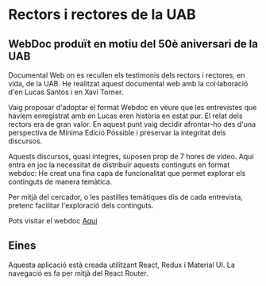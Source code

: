 # Rectors i rectores de la UAB
## WebDoc produït en motiu del 50è aniversari de la UAB

Documental Web on es recullen els testimonis dels rectors i rectores, en vida, de la UAB. He realitzat aquest documental web amb la col·laboració d'en Lucas Santos i en Xavi Torner.

Vaig proposar d'adoptar el format Webdoc en veure que les entrevistes que havíem enregistrat amb en Lucas eren història en estat pur. El relat dels rectors era de gran valor. En aquest punt vaig decidir afrontar-ho des d'una perspectiva de Mínima Edició Possible i preservar la integritat dels discursos.

Aquests discursos, quasi íntegres, suposen prop de 7 hores de vídeo. Aquí entra en joc la necessitat de distribuïr aquests continguts en format webdoc: He creat una fina capa de funcionalitat que permet explorar els continguts de manera temàtica.

Per mitjà del cercador, o les pastilles temàtiques dis de cada entrevista, pretenc facilitar l'exploració dels continguts.

Pots visitar el webdoc [Aquí](https://uab.cat/rectorsirectores)

## Eines

Aquesta aplicació està creada utilitzant React, Redux i Material UI. La navegació es fa per mitjà del React Router.


